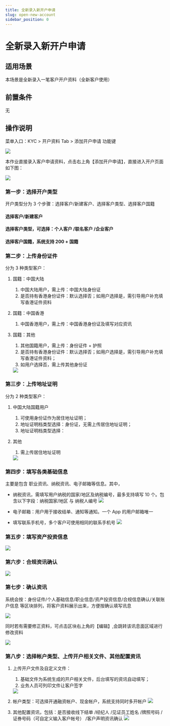 ```yaml
---
title: 全新录入新开户申请
slug: open-new-account
sidebar_position: 0
---
```



# 全新录入新开户申请

## 适用场景

本场景是全新录入一笔客户开户资料（全新客户使用）

## 前置条件

无

## 操作说明

 菜单入口：KYC > 开户资料 Tab >  添加开户申请 功能键

<img src="./assets/CR05bBsTKofshhxvMuwc59V3nLb.png"/>

本作业直接录入客户申请资料，点击右上角【添加开户申请】，直接进入开户页面如下图：

<img src="./assets/RHLQbOznToSf2txnBtxcgCBynUd.png"/>

### 第一步：选择开户类型

开户类型分为 3 个步骤：选择客户/新建客户、选择客户类型、选择客户国籍

#### 选择客户/新建客户 

#### 选择客户类型，可选择：个人客户 /联名客户 /企业客户

#### 选择客户国籍，系统支持 200 + 国籍

### **第二步**：上传身份证件

分为 3 种类型客户：

1. 国籍：中国大陆 
    1. 中国大陆用户，需上传：中国大陆身份证 
    2. 是否持有香港身份证件：默认选择否；如用户选择是，需引导用户补充填写香港证件资料

2. 国籍：中国香港 
    1. 中国香港用户，需上传：中国香港身份证及填写对应资讯

3. 国籍：其他 
    1. 其他国籍用户，需上传：身份证件 + 护照 
    2. 是否持有香港身份证件：默认选择否；如用户选择是，需引导用户补充填写香港证件资料；
    3. 如用户选择否，需上传其他身份证
    <img src="./assets/WP0IbjpQgouXrSxVinWcHDkbnjf.png"/>

### **第三步**：上传地址证明

分为 2 种类型客户：

1. 中国大陆国籍用户
    1. 可使用身份证作为居住地址证明；
    2. 地址证明档类型选择：身份证，无需上传居住地址证明；
    3. 地址证明档类型选择：

2. 其他
    1. 需上传居住地址证明
    <img src="./assets/CKOTbY3xyo6lfhx2QSLc3EYCnSb.png"/>

### **第四步**：填写各类基础信息

主要是包含 职业资讯、纳税资讯、电子邮箱等信息。其中，

- 纳税资讯，需填写用户纳税的国家/地区及纳税编号，最多支持填写 10 个。包含以下字段：纳税国家/地区  与 纳税人编号
    <img src="./assets/JxVfbqBwyooUMAxZWSXckJlNnzg.png"/>

- 电子邮箱：用户用于接收结单、通知等通知。一个 App 的用户邮箱唯一
- 填写联系手机号，多个客户可使用相同的联系手机号
    <img src="./assets/Hv6rbUc2Xo5V1MxauYycRxbLnfd.png"/>

### **第五步**：填写资产投资信息

<img src="./assets/XScJb6HdyoYbCPxj5H6cvKHAnre.png"/>

### **第六步**：合规资讯确认

<img src="./assets/NIclbivdpoSTIWxIxqKcwi3Anic.png"/>

### **第七步**：确认资讯

系统会按：身份证件/个人基础信息/职业信息/资产投资信息/合规信息确认/关联账户信息 等区块排列，将客户资料展示出来，方便按确认填写讯息

<img src="./assets/SS8ybscAZohaPbxp1Vpc84ONnJh.png"/>

同时若有需要修正资料，可点击区块右上角的【编辑】,会跳转该讯息面区域进行修改资料

<img src="./assets/FxMibYc5Fo8wLmxB6QjcmvfMnJe.png"/>

### **第八步**：选择帐户类型、上传开户相关文件、其他配置资讯

1. 上传开户文件及自定义文件： 
    1. 基础文件为系统生成的开户相关文件，后台填写的资讯自动填写；
    2. 业务人员可列印文件让客户签字 
    <img src="./assets/U6s3brToLoxArMxWQDgc4Oy1nmb.png"/>

1. 帐户类型：可选择开通融资帐户、现金帐户，系统支持同时多开帐户
    <img src="./assets/IujbbSI0foPZeUxuGP4cSnk4nQf.png"/>

2. 其他配置资讯，包括：是否接收线下结单 /经纪人 /见证员工姓名 /牌照号码 /证券号码（可自定义输入客户帐号） /客户声明资讯确认
    <img src="./assets/VCKBbRHl8olIOzx2x22cTjnqnNf.png"/>

